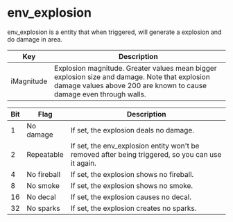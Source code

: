 # env_explosion

env_explosion is a entity that when triggered, will generate a explosion and do damage in area.

| Key | Description |
|-----|-------------|
| iMagnitude | Explosion magnitude. Greater values mean bigger explosion size and damage. Note that explosion damage values above 200 are known to cause damage even through walls.

| Bit | Flag | Description |
|-----|------|-------------|
| 1 | No damage | If set, the explosion deals no damage. |
| 2 | Repeatable | If set, the env_explosion entity won't be removed after being triggered, so you can use it again. |
| 4 | No fireball | If set, the explosion shows no fireball. |
| 8 | No smoke | If set, the explosion shows no smoke. |
| 16 | No decal | If set, the explosion causes no decal. |
| 32 | No sparks | If set, the explosion creates no sparks. |